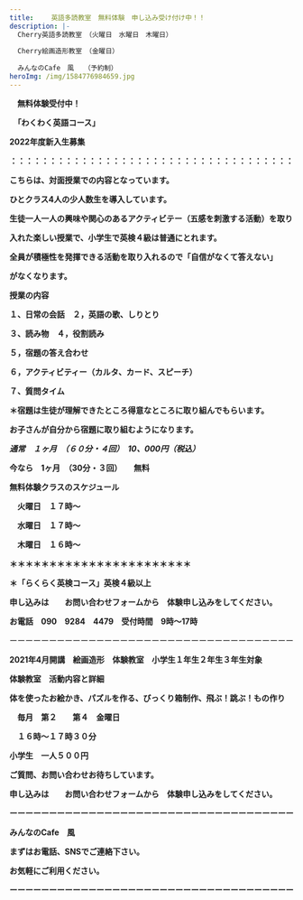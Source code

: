 ```yaml
---
title: 　　英語多読教室　無料体験　申し込み受け付け中！！　
description: |-
  Cherry英語多読教室　（火曜日　水曜日　木曜日）　
  　　　
  Cherry絵画造形教室　（金曜日）
  　　
  みんなのCafe　風　　（予約制）
heroImg: /img/1584776984659.jpg
---
```

　**無料体験受付中！**

　**「わくわく英語コース」**

**2022年度新入生募集**

**：：：：：：：：：：：：：：：：：：：：：：：：：：：：：：：：：：：：**

**こちらは、対面授業での内容となっています。**

**ひとクラス4人の少人数生を導入しています。**

**生徒一人一人の興味や関心のあるアクティビテー（五感を刺激する活動）を取り**

**入れた楽しい授業で、小学生で英検４級は普通にとれます。**

**全員が積極性を発揮できる活動を取り入れるので「自信がなくて答えない」**

**がなくなります。**

**授業の内容**

**１、日常の会話　２，英語の歌、しりとり**　

**３、読み物　４，役割読み**　

**５，宿題の答え合わせ**　

**６，アクティビティー（カルタ、カード、スピーチ）**

**７、質問タイム**

**＊宿題は生徒が理解できたところ得意なところに取り組んでもらいます。**

**お子さんが自分から宿題に取り組むようになります。**

***通常　１ヶ月　（６０分・４回）　10、000円（税込）***

**今なら　1ヶ月　（30分・３回）　　無料**　

**無料体験クラスのスケジュール**

　**火曜日　１７時～**

　**水曜日　１７時～**　

　**木曜日　１６時～**

**＊＊＊＊＊＊＊＊＊＊＊＊＊＊＊＊＊＊＊＊＊＊＊**

**＊「らくらく英検コース」英検４級以上**

**申し込みは　　お問い合わせフォームから　体験申し込みをしてください。**

**お電話　090　9284　4479　受付時間　9時～17時**

ーーーーーーーーーーーーーーーーーーーーーーーーーーーーーーーーーーーー

**2021年4月開講　絵画造形　体験教室　小学生１年生２年生３年生対象**

**体験教室　活動内容と詳細**

**体を使ったお絵かき、パズルを作る、びっくり箱制作、飛ぶ！跳ぶ！もの作り**

　**毎月　第２　　第４　金曜日**

　**１６時～１７時３０分**

**小学生　一人５００円**

**ご質問、お問い合わせお待ちしています。**

**申し込みは　　お問い合わせフォームから　体験申し込みをしてください。**

**ーーーーーーーーーーーーーーーーーーーーーーーーーーーーーーーーーーーー**

**みんなのCafe　風**　　

**まずはお電話、SNSでご連絡下さい。**

**お気軽にご利用ください。**　　　　　　　　　　　　　　　　　　　　　　　　　　　　　　　　　　　　　　　　　　　　　　　　　　　　　　　　　　　　　　　　　　　　　　　　　　　　　　　　　　　　　　　　　　　　　　　　　　　　　　　　　　　　　　　　　　　　　　　　　　　　　　　　　　　　　　　　　　　　　　　　　　　　　　　　　　　　　　　　　　　　　　　　　　　　　　　　　　　　　　　　　　　　　　　　　　　　　　　　　　　　　　　　　　　　　　　　　　　　　　　　　　　　　　　　　　　　　　　　　　　　　　　　　　　　　　　　　　　　　　　　　　　　　　　　　　　　　　　　　　　　　　　　　　　　　　　　　　　　　　　　　　　　　　　　　　　　　　　　　　　　　　　　　　　　　　　　　　　　　　　　　　　　　　　　　　　　　　　　　　　　　　　　　　　　

**ーーーーーーーーーーーーーーーーーーーーーーーーーーーーーーーーーーーー**